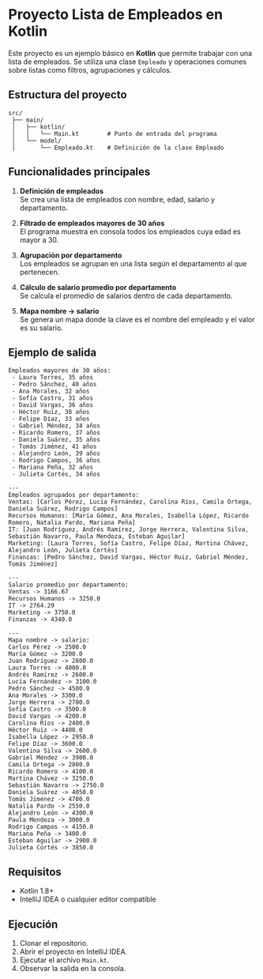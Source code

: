# Proyecto Lista de Empleados en Kotlin

Este proyecto es un ejemplo básico en **Kotlin** que permite trabajar con una lista de empleados. 
Se utiliza una clase `Empleado` y operaciones comunes sobre listas como filtros, agrupaciones y cálculos.

## Estructura del proyecto

```
src/
 ├── main/
 │   ├── kotlin/
 │   │   └── Main.kt        # Punto de entrada del programa
 │   └── model/
 │       └── Empleado.kt    # Definición de la clase Empleado
```

## Funcionalidades principales

1. **Definición de empleados**  
   Se crea una lista de empleados con nombre, edad, salario y departamento.

2. **Filtrado de empleados mayores de 30 años**  
   El programa muestra en consola todos los empleados cuya edad es mayor a 30.

3. **Agrupación por departamento**  
   Los empleados se agrupan en una lista según el departamento al que pertenecen.

4. **Cálculo de salario promedio por departamento**  
   Se calcula el promedio de salarios dentro de cada departamento.

5. **Mapa nombre -> salario**  
   Se genera un mapa donde la clave es el nombre del empleado y el valor es su salario.

## Ejemplo de salida

```
Empleados mayores de 30 años:
 - Laura Torres, 35 años
 - Pedro Sánchez, 40 años
 - Ana Morales, 32 años
 - Sofía Castro, 31 años
 - David Vargas, 36 años
 - Héctor Ruiz, 38 años
 - Felipe Díaz, 33 años
 - Gabriel Méndez, 34 años
 - Ricardo Romero, 37 años
 - Daniela Suárez, 35 años
 - Tomás Jiménez, 41 años
 - Alejandro León, 39 años
 - Rodrigo Campos, 36 años
 - Mariana Peña, 32 años
 - Julieta Cortés, 34 años

---
Empleados agrupados por departamento:
Ventas: [Carlos Pérez, Lucía Fernández, Carolina Ríos, Camila Ortega, Daniela Suárez, Rodrigo Campos]
Recursos Humanos: [María Gómez, Ana Morales, Isabella López, Ricardo Romero, Natalia Pardo, Mariana Peña]
IT: [Juan Rodríguez, Andrés Ramírez, Jorge Herrera, Valentina Silva, Sebastián Navarro, Paula Mendoza, Esteban Aguilar]
Marketing: [Laura Torres, Sofía Castro, Felipe Díaz, Martina Chávez, Alejandro León, Julieta Cortés]
Finanzas: [Pedro Sánchez, David Vargas, Héctor Ruiz, Gabriel Méndez, Tomás Jiménez]

---
Salario promedio por departamento:
Ventas -> 3166.67
Recursos Humanos -> 3250.0
IT -> 2764.29
Marketing -> 3750.0
Finanzas -> 4340.0

---
Mapa nombre -> salario:
Carlos Pérez -> 2500.0
María Gómez -> 3200.0
Juan Rodríguez -> 2800.0
Laura Torres -> 4000.0
Andrés Ramírez -> 2600.0
Lucía Fernández -> 3100.0
Pedro Sánchez -> 4500.0
Ana Morales -> 3300.0
Jorge Herrera -> 2700.0
Sofía Castro -> 3500.0
David Vargas -> 4200.0
Carolina Ríos -> 2400.0
Héctor Ruiz -> 4400.0
Isabella López -> 2950.0
Felipe Díaz -> 3600.0
Valentina Silva -> 2600.0
Gabriel Méndez -> 3900.0
Camila Ortega -> 2800.0
Ricardo Romero -> 4100.0
Martina Chávez -> 3250.0
Sebastián Navarro -> 2750.0
Daniela Suárez -> 4050.0
Tomás Jiménez -> 4700.0
Natalia Pardo -> 2550.0
Alejandro León -> 4300.0
Paula Mendoza -> 3000.0
Rodrigo Campos -> 4150.0
Mariana Peña -> 3400.0
Esteban Aguilar -> 2900.0
Julieta Cortés -> 3850.0
```

## Requisitos

- Kotlin 1.8+
- IntelliJ IDEA o cualquier editor compatible

## Ejecución

1. Clonar el repositorio.
2. Abrir el proyecto en IntelliJ IDEA.
3. Ejecutar el archivo `Main.kt`.
4. Observar la salida en la consola.

